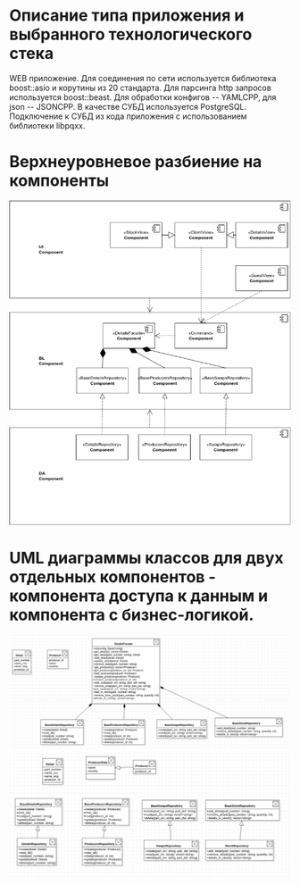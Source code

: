 # Описание типа приложения и выбранного технологического стека

WEB приложение. Для соединения по сети используется библиотека boost::asio и корутины из 20 стандарта. Для парсинга http запросов используется boost::beast. Для обработки конфигов -- YAMLCPP, для json -- JSONCPP. В качестве СУБД используется PostgreSQL. Подключение к СУБД из кода приложения с использованием библиотеки libpqxx.

# Верхнеуровневое разбиение на компоненты
![components](./components.png "components")

# UML диаграммы классов для двух отдельных компонентов - компонента доступа к данным и компонента с бизнес-логикой.
![bluml](./bl.png "bluml")
![dauml](./da.png "dauml")